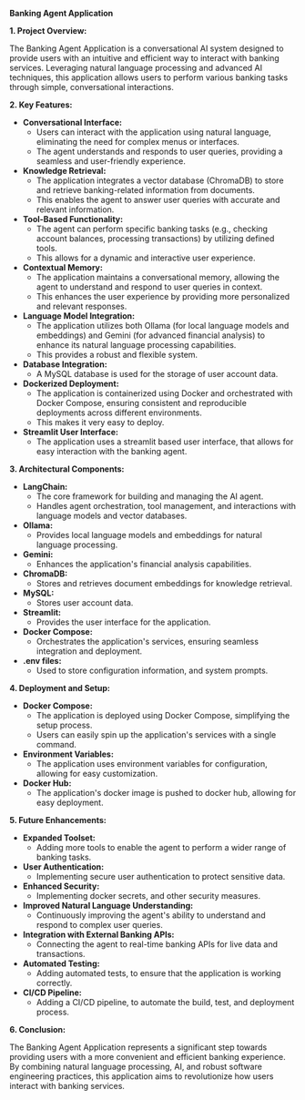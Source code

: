 **Banking Agent Application**

**1. Project Overview:**

The Banking Agent Application is a conversational AI system designed to provide users with an intuitive and efficient way to interact with banking services. Leveraging natural language processing and advanced AI techniques, this application allows users to perform various banking tasks through simple, conversational interactions.

**2. Key Features:**

* **Conversational Interface:**
    * Users can interact with the application using natural language, eliminating the need for complex menus or interfaces.
    * The agent understands and responds to user queries, providing a seamless and user-friendly experience.
* **Knowledge Retrieval:**
    * The application integrates a vector database (ChromaDB) to store and retrieve banking-related information from documents.
    * This enables the agent to answer user queries with accurate and relevant information.
* **Tool-Based Functionality:**
    * The agent can perform specific banking tasks (e.g., checking account balances, processing transactions) by utilizing defined tools.
    * This allows for a dynamic and interactive user experience.
* **Contextual Memory:**
    * The application maintains a conversational memory, allowing the agent to understand and respond to user queries in context.
    * This enhances the user experience by providing more personalized and relevant responses.
* **Language Model Integration:**
    * The application utilizes both Ollama (for local language models and embeddings) and Gemini (for advanced financial analysis) to enhance its natural language processing capabilities.
    * This provides a robust and flexible system.
* **Database Integration:**
    * A MySQL database is used for the storage of user account data.
* **Dockerized Deployment:**
    * The application is containerized using Docker and orchestrated with Docker Compose, ensuring consistent and reproducible deployments across different environments.
    * This makes it very easy to deploy.
* **Streamlit User Interface:**
    * The application uses a streamlit based user interface, that allows for easy interaction with the banking agent.

**3. Architectural Components:**

* **LangChain:**
    * The core framework for building and managing the AI agent.
    * Handles agent orchestration, tool management, and interactions with language models and vector databases.
* **Ollama:**
    * Provides local language models and embeddings for natural language processing.
* **Gemini:**
    * Enhances the application's financial analysis capabilities.
* **ChromaDB:**
    * Stores and retrieves document embeddings for knowledge retrieval.
* **MySQL:**
    * Stores user account data.
* **Streamlit:**
    * Provides the user interface for the application.
* **Docker Compose:**
    * Orchestrates the application's services, ensuring seamless integration and deployment.
* **.env files:**
    * Used to store configuration information, and system prompts.

**4. Deployment and Setup:**

* **Docker Compose:**
    * The application is deployed using Docker Compose, simplifying the setup process.
    * Users can easily spin up the application's services with a single command.
* **Environment Variables:**
    * The application uses environment variables for configuration, allowing for easy customization.
* **Docker Hub:**
    * The application's docker image is pushed to docker hub, allowing for easy deployment.

**5. Future Enhancements:**

* **Expanded Toolset:**
    * Adding more tools to enable the agent to perform a wider range of banking tasks.
* **User Authentication:**
    * Implementing secure user authentication to protect sensitive data.
* **Enhanced Security:**
    * Implementing docker secrets, and other security measures.
* **Improved Natural Language Understanding:**
    * Continuously improving the agent's ability to understand and respond to complex user queries.
* **Integration with External Banking APIs:**
    * Connecting the agent to real-time banking APIs for live data and transactions.
* **Automated Testing:**
    * Adding automated tests, to ensure that the application is working correctly.
* **CI/CD Pipeline:**
    * Adding a CI/CD pipeline, to automate the build, test, and deployment process.

**6. Conclusion:**

The Banking Agent Application represents a significant step towards providing users with a more convenient and efficient banking experience. By combining natural language processing, AI, and robust software engineering practices, this application aims to revolutionize how users interact with banking services.
